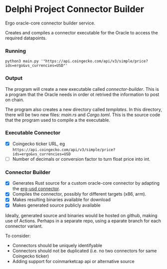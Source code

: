 # Delphi Project Connector Builder
Ergo oracle-core connector builder service.

Creates and compiles a connector executable for the Oracle to access the required datapoints.

### Running

```
python3 main.py '"https://api.coingecko.com/api/v3/simple/price?ids=ergo&vs_currencies=USD"'
```

### Output

The program will create a new executable called *connector-builder*. This is a program that the Oracle needs in order ot retrived the information to post on chain.

The program also creates a new directory called *templates*. In this directory, there will be two new files: *main.rs* and *Cargo.toml*. This is the source code that the program used to compile a the executable.

### Executable Connector
- [X] Coingecko ticker URL, eg `https://api.coingecko.com/api/v3/simple/price?ids=ergo&vs_currencies=USD`
- [ ] Number of decimals or conversion factor to turn float price into int.

### Connector Builder
- [X] Generates Rust source for a custom oracle-core connector by adapting the [erg-usd connector](https://github.com/ergoplatform/oracle-core/blob/master/connectors/erg-usd-connector/src/main.rs).
- [X] Compiles the connector, possibly for different targets (x86, arm).
- [X] Makes resulting binaries available for download
- [X] Makes generated source publicly available

Ideally, generated source and binaries would be hosted on github, making use of Actions. Perhaps in a separate repo, using a eparate branch for each connector variant.

To consider:
- Connectors should be uniquely identifyable
- Connectors should not be duplicated (i.e. no two connectors for same Coingecko ticker)
- Adding support for coinmarketcap api or alternative source